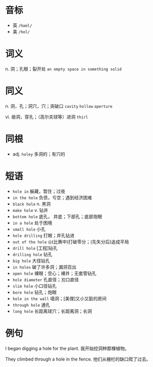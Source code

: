 # 音标

- 英 `/həʊl/`
- 美 `/hol/`

# 词义

n. 洞；孔眼；裂开处
`an empty space in something solid`

# 同义

n. 洞，孔；洞穴，穴；突破口
`cavity` `hollow` `aperture`

vi. 凿洞，穿孔；（高尔夫球等）进洞
`thirl`

# 同根

- adj. `holey` 多洞的；有穴的

# 短语

- `hole in` 躲藏，暂住；过夜
- `in the hole` 负债，亏空；遇到经济困难
- `black hole` n. 黑洞
- `make hole` v. 钻井
- `bottom hole` 底孔， 井底；下部孔；底部炮眼
- `in a hole` 处于困境
- `small hole` 小孔
- `hole drilling` 打眼；井孔钻进
- `out of the hole` ◎(比赛中)打破零分；(先失分后)追成平局
- `drill hole` [工程]钻孔
- `drilling hole` 钻孔
- `big hole` 大径钻孔
- `in holes` 破了许多洞；漏洞百出
- `open hole` 裸眼；空心；裸井；无套管钻孔
- `hole diameter` 孔直径；刃口直径
- `slim hole` 小口径钻孔
- `bore hole` 钻孔；炮眼
- `hole in the wall` 墙洞；[美俚]又小又脏的房间
- `through hole` 通孔
- `long hole` 长距离球穴；长距离洞；长洞

# 例句

I began digging a hole for the plant.
我开始挖洞种那棵植物。

They climbed through a hole in the fence.
他们从栅栏的缺口爬了过去。


